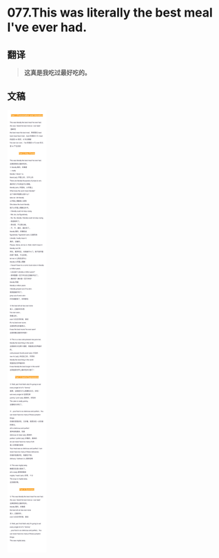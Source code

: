 # 077.This was literally the best meal I've ever had.

## 翻译

> **这真是我吃过最好吃的。**

## 文稿

![](img/077.jpg)

